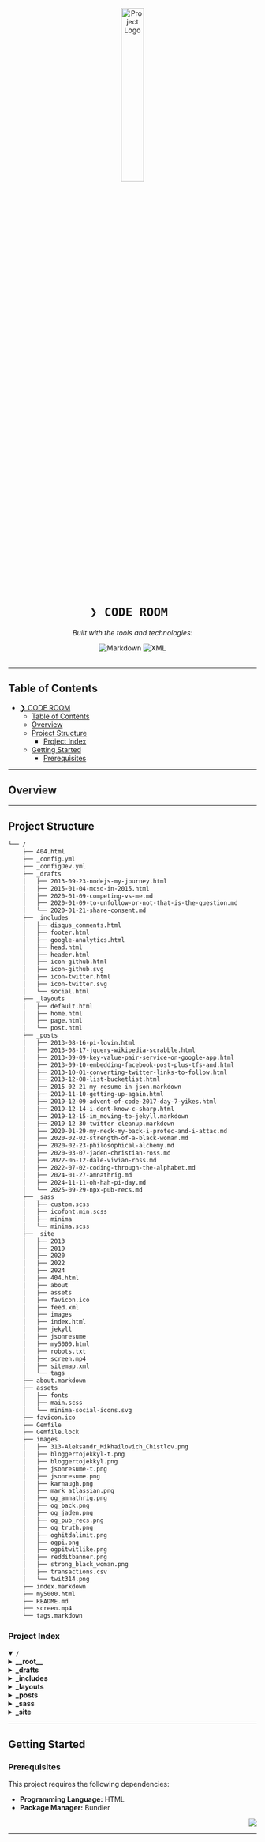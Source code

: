 <div id="top">

<!-- HEADER STYLE: CLASSIC -->
<div align="center">

<img src="readmeai/assets/logos/purple.svg" width="30%" style="position: relative; top: 0; right: 0;" alt="Project Logo"/>

# <code>❯ CODE ROOM </code>

<em></em>

<!-- BADGES -->
<!-- local repository, no metadata badges. -->

<em>Built with the tools and technologies:</em>

<img src="https://img.shields.io/badge/Markdown-000000.svg?style=default&logo=Markdown&logoColor=white" alt="Markdown">
<img src="https://img.shields.io/badge/XML-005FAD.svg?style=default&logo=XML&logoColor=white" alt="XML">

</div>
<br>

---

## Table of Contents

- [❯ CODE ROOM ](#-code-room-)
  - [Table of Contents](#table-of-contents)
  - [Overview](#overview)
  - [Project Structure](#project-structure)
    - [Project Index](#project-index)
  - [Getting Started](#getting-started)
    - [Prerequisites](#prerequisites)

---

## Overview

---

## Project Structure

```sh
└── /
    ├── 404.html
    ├── _config.yml
    ├── _configDev.yml
    ├── _drafts
    │   ├── 2013-09-23-nodejs-my-journey.html
    │   ├── 2015-01-04-mcsd-in-2015.html
    │   ├── 2020-01-09-competing-vs-me.md
    │   ├── 2020-01-09-to-unfollow-or-not-that-is-the-question.md
    │   └── 2020-01-21-share-consent.md
    ├── _includes
    │   ├── disqus_comments.html
    │   ├── footer.html
    │   ├── google-analytics.html
    │   ├── head.html
    │   ├── header.html
    │   ├── icon-github.html
    │   ├── icon-github.svg
    │   ├── icon-twitter.html
    │   ├── icon-twitter.svg
    │   └── social.html
    ├── _layouts
    │   ├── default.html
    │   ├── home.html
    │   ├── page.html
    │   └── post.html
    ├── _posts
    │   ├── 2013-08-16-pi-lovin.html
    │   ├── 2013-08-17-jquery-wikipedia-scrabble.html
    │   ├── 2013-09-09-key-value-pair-service-on-google-app.html
    │   ├── 2013-09-10-embedding-facebook-post-plus-tfs-and.html
    │   ├── 2013-10-01-converting-twitter-links-to-follow.html
    │   ├── 2013-12-08-list-bucketlist.html
    │   ├── 2015-02-21-my-resume-in-json.markdown
    │   ├── 2019-11-10-getting-up-again.html
    │   ├── 2019-12-09-advent-of-code-2017-day-7-yikes.html
    │   ├── 2019-12-14-i-dont-know-c-sharp.html
    │   ├── 2019-12-15-im_moving-to-jekyll.markdown
    │   ├── 2019-12-30-twitter-cleanup.markdown
    │   ├── 2020-01-29-my-neck-my-back-i-protec-and-i-attac.md
    │   ├── 2020-02-02-strength-of-a-black-woman.md
    │   ├── 2020-02-23-philosophical-alchemy.md
    │   ├── 2020-03-07-jaden-christian-ross.md
    │   ├── 2022-06-12-dale-vivian-ross.md
    │   ├── 2022-07-02-coding-through-the-alphabet.md
    │   ├── 2024-01-27-amnathrig.md
    │   ├── 2024-11-11-oh-hah-pi-day.md
    │   └── 2025-09-29-npx-pub-recs.md
    ├── _sass
    │   ├── custom.scss
    │   ├── icofont.min.scss
    │   ├── minima
    │   └── minima.scss
    ├── _site
    │   ├── 2013
    │   ├── 2019
    │   ├── 2020
    │   ├── 2022
    │   ├── 2024
    │   ├── 404.html
    │   ├── about
    │   ├── assets
    │   ├── favicon.ico
    │   ├── feed.xml
    │   ├── images
    │   ├── index.html
    │   ├── jekyll
    │   ├── jsonresume
    │   ├── my5000.html
    │   ├── robots.txt
    │   ├── screen.mp4
    │   ├── sitemap.xml
    │   └── tags
    ├── about.markdown
    ├── assets
    │   ├── fonts
    │   ├── main.scss
    │   └── minima-social-icons.svg
    ├── favicon.ico
    ├── Gemfile
    ├── Gemfile.lock
    ├── images
    │   ├── 313-Aleksandr_Mikhailovich_Chistlov.png
    │   ├── bloggertojekkyl-t.png
    │   ├── bloggertojekkyl.png
    │   ├── jsonresume-t.png
    │   ├── jsonresume.png
    │   ├── karnaugh.png
    │   ├── mark_atlassian.png
    │   ├── og_amnathrig.png
    │   ├── og_back.png
    │   ├── og_jaden.png
    │   ├── og_pub_recs.png
    │   ├── og_truth.png
    │   ├── oghitdalimit.png
    │   ├── ogpi.png
    │   ├── ogpitwitlike.png
    │   ├── redditbanner.png
    │   ├── strong_black_woman.png
    │   ├── transactions.csv
    │   └── twit314.png
    ├── index.markdown
    ├── my5000.html
    ├── README.md
    ├── screen.mp4
    └── tags.markdown
```

### Project Index

<details open>
	<summary><b><code>/</code></b></summary>
	<!-- __root__ Submodule -->
	<details>
		<summary><b>__root__</b></summary>
		<blockquote>
			<div class='directory-path' style='padding: 8px 0; color: #666;'>
				<code><b>⦿ __root__</b></code>
			<table style='width: 100%; border-collapse: collapse;'>
			<thead>
				<tr style='background-color: #f8f9fa;'>
					<th style='width: 30%; text-align: left; padding: 8px;'>File Name</th>
					<th style='text-align: left; padding: 8px;'>Summary</th>
				</tr>
			</thead>
				<tr style='border-bottom: 1px solid #eee;'>
					<td style='padding: 8px;'><b><a href='/404.html'>404.html</a></b></td>
					<td style='padding: 8px;'>- Redirects to 404 Page**The <code>404.html</code> file serves as a custom error page, redirecting users to a generic Page not found" message when an invalid URL is requested<br>- It provides a user-friendly experience by displaying a clear error message and a brief apology<br>- This file plays a crucial role in maintaining the project's overall user interface and ensuring a consistent error handling mechanism throughout the application.</td>
				</tr>
				<tr style='border-bottom: 1px solid #eee;'>
					<td style='padding: 8px;'><b><a href='/about.markdown'>about.markdown</a></b></td>
					<td style='padding: 8px;'>- The About file serves as an introduction to the projects creator, highlighting their background and expertise as a software engineer with a strong foundation in computer science and electronics<br>- The file provides insight into the developers experience across various technologies, including.NET, PHP, Python, and Node.js, showcasing their adaptability and willingness to learn.</td>
				</tr>
				<tr style='border-bottom: 1px solid #eee;'>
					<td style='padding: 8px;'><b><a href='/Gemfile'>Gemfile</a></b></td>
					<td style='padding: 8px;'>- Manages dependencies for the Jekyll project, specifying required gems such as <code>jekyll</code>, <code>minima</code>, and plugins like <code>github-pages</code> and <code>jekyll-feed</code><br>- Ensures compatibility with various platforms, including Windows<br>- Facilitates installation of performance-boosting gems and zoneinfo files.</td>
				</tr>
				<tr style='border-bottom: 1px solid #eee;'>
					<td style='padding: 8px;'><b><a href='/index.markdown'>index.markdown</a></b></td>
					<td style='padding: 8px;'>The provided index.markdown file serves as the main entry point for the projects documentation and layout configuration.**SummaryConfigure project structure and settings to enable seamless navigation and presentation of project content.</td>
				</tr>
				<tr style='border-bottom: 1px solid #eee;'>
					<td style='padding: 8px;'><b><a href='/my5000.html'>my5000.html</a></b></td>
					<td style='padding: 8px;'>Establishes a consistent user experience across the application<em> Provides a clear and concise visual representation of key information</em> Sets the stage for further development and customizationBy understanding the purpose and functionality of <code>my5000.html</code>, developers can gain insight into the overall project goals and design principles, ultimately informing their own contributions to the codebase.</td>
				</tr>
				<tr style='border-bottom: 1px solid #eee;'>
					<td style='padding: 8px;'><b><a href='/tags.markdown'>tags.markdown</a></b></td>
					<td style='padding: 8px;'>- Generates Tagged Post Index**The <code>tags.markdown</code> file serves as the central hub for indexing posts by tags within the Code Room project<br>- It displays a list of all available tags, along with their corresponding posts, allowing users to efficiently browse and discover related content<br>- The file plays a crucial role in organizing and presenting the projects content in a structured and accessible manner.</td>
				</tr>
				<tr style='border-bottom: 1px solid #eee;'>
					<td style='padding: 8px;'><b><a href='/_config.yml'>_config.yml</a></b></td>
					<td style='padding: 8px;'>- Initialize Project Architecture**The provided <code>_config.yml</code> file serves as the foundation for the entire project architecture, setting up essential site settings and configurations for a Jekyll-based blog<br>- It establishes the projects metadata, such as title, email, and description, while also defining build settings, plugins, and social media links.</td>
				</tr>
				<tr style='border-bottom: 1px solid #eee;'>
					<td style='padding: 8px;'><b><a href='/_configDev.yml'>_configDev.yml</a></b></td>
					<td style='padding: 8px;'>- Configure Development Environment**This configuration file sets up the development environment for The Code Room blog<br>- It establishes site settings, such as title, email, and description, which are used to personalize the website<br>- Additionally, it configures build settings, including the theme and plugins, and defines social media accounts<br>- This file serves as a central hub for managing site-wide settings, ensuring consistency across the entire codebase.</td>
				</tr>
			</table>
		</blockquote>
	</details>
	<!-- _drafts Submodule -->
	<details>
		<summary><b>_drafts</b></summary>
		<blockquote>
			<div class='directory-path' style='padding: 8px 0; color: #666;'>
				<code><b>⦿ _drafts</b></code>
			<table style='width: 100%; border-collapse: collapse;'>
			<thead>
				<tr style='background-color: #f8f9fa;'>
					<th style='width: 30%; text-align: left; padding: 8px;'>File Name</th>
					<th style='text-align: left; padding: 8px;'>Summary</th>
				</tr>
			</thead>
				<tr style='border-bottom: 1px solid #eee;'>
					<td style='padding: 8px;'><b><a href='/_drafts/2013-09-23-nodejs-my-journey.html'>2013-09-23-nodejs-my-journey.html</a></b></td>
					<td style='padding: 8px;'>- Chronicles Node.js Mastery Journey**The provided HTML file chronicles the authors journey to mastering Node.js, from initial installation and watching an introductory video by Ryan Dahl to early experimentation with the platform<br>- The document serves as a personal account of learning and growth, offering insight into the author's path to becoming proficient in Node.js.</td>
				</tr>
				<tr style='border-bottom: 1px solid #eee;'>
					<td style='padding: 8px;'><b><a href='/_drafts/2015-01-04-mcsd-in-2015.html'>2015-01-04-mcsd-in-2015.html</a></b></td>
					<td style='padding: 8px;'>- Achieves certification in Microsoft Certified Solutions Developer (MCSD)-Web Applications by studying and practicing to pass the certification exams, with a goal of completing the last exam on March 14, 2015<br>- The project aims to bridge knowledge gaps and demonstrate expertise in web application development, utilizing the Microsoft Certification Challenge as an added motivation.</td>
				</tr>
			</table>
		</blockquote>
	</details>
	<!-- _includes Submodule -->
	<details>
		<summary><b>_includes</b></summary>
		<blockquote>
			<div class='directory-path' style='padding: 8px 0; color: #666;'>
				<code><b>⦿ _includes</b></code>
			<table style='width: 100%; border-collapse: collapse;'>
			<thead>
				<tr style='background-color: #f8f9fa;'>
					<th style='width: 30%; text-align: left; padding: 8px;'>File Name</th>
					<th style='text-align: left; padding: 8px;'>Summary</th>
				</tr>
			</thead>
				<tr style='border-bottom: 1px solid #eee;'>
					<td style='padding: 8px;'><b><a href='/_includes/disqus_comments.html'>disqus_comments.html</a></b></td>
					<td style='padding: 8px;'>- Embeds Disqus comments on the site, enabling users to leave feedback<br>- The script integrates with the sites environment and URL, allowing for seamless commenting functionality<br>- It also includes a noscript alternative for users without JavaScript enabled, ensuring accessibility<br>- This code facilitates user engagement and community building within the project.</td>
				</tr>
				<tr style='border-bottom: 1px solid #eee;'>
					<td style='padding: 8px;'><b><a href='/_includes/footer.html'>footer.html</a></b></td>
					<td style='padding: 8px;'>- Generates the site footer content, including the authors name, email, and social media links, based on the projects configuration data<br>- It displays the site title, author information, and a brief description, while providing a link to the site's homepage<br>- This file serves as a template for the site's footer section, allowing for easy customization and updates of the site's metadata.</td>
				</tr>
				<tr style='border-bottom: 1px solid #eee;'>
					<td style='padding: 8px;'><b><a href='/_includes/google-analytics.html'>google-analytics.html</a></b></td>
					<td style='padding: 8px;'>- Enables Google Analytics Tracking**The _includes\google-analytics.html file sets up Google Analytics tracking on the website, allowing for page views and other events to be recorded<br>- It ensures that analytics data is sent to Googles servers when a user visits the site, providing insights into user behavior and engagement<br>- This enables data-driven decision making and optimization of the website's performance.</td>
				</tr>
				<tr style='border-bottom: 1px solid #eee;'>
					<td style='padding: 8px;'><b><a href='/_includes/head.html'>head.html</a></b></td>
					<td style='padding: 8px;'>- Architects HTML Head Structure**The <code>_includes/head.html</code> file serves as the foundation for the projects HTML head section, defining essential metadata and links that enable social media sharing, analytics tracking, and styling<br>- It sets the stage for a cohesive online presence, ensuring consistent branding and user experience across the site.</td>
				</tr>
				<tr style='border-bottom: 1px solid #eee;'>
					<td style='padding: 8px;'><b><a href='/_includes/header.html'>header.html</a></b></td>
					<td style='padding: 8px;'>- Architects Navigation Header**The provided HTML file serves as the foundation for a responsive navigation header, integrating site metadata and page links into a visually appealing layout<br>- It enables users to navigate through the websites pages with ease, utilizing a toggleable menu system that adapts to various screen sizes.</td>
				</tr>
				<tr style='border-bottom: 1px solid #eee;'>
					<td style='padding: 8px;'><b><a href='/_includes/icon-github.html'>icon-github.html</a></b></td>
					<td style='padding: 8px;'>- Generates GitHub Icon Link**The provided HTML file generates a link to the users GitHub profile, displaying their username and a linked icon<br>- It is used throughout the codebase to attribute contributions and authors, providing a consistent visual representation of project ownership<br>- This component enables easy identification of contributors and facilitates social sharing of project content.</td>
				</tr>
				<tr style='border-bottom: 1px solid #eee;'>
					<td style='padding: 8px;'><b><a href='/_includes/icon-twitter.html'>icon-twitter.html</a></b></td>
					<td style='padding: 8px;'>- Generates Twitter Icon Link**The <code>_includes/icon-twitter.html</code> file generates a Twitter icon link with the users username<br>- It creates an HTML anchor tag that links to the user's Twitter profile, displaying their username and a Twitter icon<br>- This component is likely used throughout the project to display social media profiles, enhancing user engagement and branding consistency.</td>
				</tr>
				<tr style='border-bottom: 1px solid #eee;'>
					<td style='padding: 8px;'><b><a href='/_includes/social.html'>social.html</a></b></td>
					<td style='padding: 8px;'>- Display Social Media Links**The social media links section of the project displays a list of social media profiles linked to the sites metadata<br>- It fetches and formats usernames from various platforms, including Dribbble, Facebook, Flickr, GitHub, Instagram, LinkedIn, Pinterest, Mastodon, Twitter, YouTube, Google+, and RSS feeds<br>- The code generates an unordered list with icons and links to each platform, allowing users to easily access the site's social media presence.</td>
				</tr>
			</table>
		</blockquote>
	</details>
	<!-- _layouts Submodule -->
	<details>
		<summary><b>_layouts</b></summary>
		<blockquote>
			<div class='directory-path' style='padding: 8px 0; color: #666;'>
				<code><b>⦿ _layouts</b></code>
			<table style='width: 100%; border-collapse: collapse;'>
			<thead>
				<tr style='background-color: #f8f9fa;'>
					<th style='width: 30%; text-align: left; padding: 8px;'>File Name</th>
					<th style='text-align: left; padding: 8px;'>Summary</th>
				</tr>
			</thead>
				<tr style='border-bottom: 1px solid #eee;'>
					<td style='padding: 8px;'><b><a href='/_layouts/default.html'>default.html</a></b></td>
					<td style='padding: 8px;'>- Generates Default HTML Template**The <code>_layouts\default.html</code> file serves as a foundation for the projects web pages, providing a basic structure and layout for content to be rendered within<br>- It includes essential elements such as the head section, header, main content area, and footer, allowing developers to build upon this template to create individual page layouts.</td>
				</tr>
				<tr style='border-bottom: 1px solid #eee;'>
					<td style='padding: 8px;'><b><a href='/_layouts/home.html'>home.html</a></b></td>
					<td style='padding: 8px;'>- Generates Home Page Content**The <code>_layouts/home.html</code> file is responsible for rendering the home page content of the project<br>- It displays a heading with the page title, post list, and an RSS subscription link if available<br>- The template uses site data to populate the post list, including date formats and excerpt information.</td>
				</tr>
				<tr style='border-bottom: 1px solid #eee;'>
					<td style='padding: 8px;'><b><a href='/_layouts/page.html'>page.html</a></b></td>
					<td style='padding: 8px;'>- Generates Default Page Layout**The <code>_layouts/page.html</code> file serves as a template for generating the default page layout across the project<br>- It defines the structure and content of individual blog posts, including the post title, header, and main content area<br>- This template enables consistent presentation of content throughout the site, providing a solid foundation for the overall user experience.</td>
				</tr>
				<tr style='border-bottom: 1px solid #eee;'>
					<td style='padding: 8px;'><b><a href='/_layouts/post.html'>post.html</a></b></td>
					<td style='padding: 8px;'>- Publishes blog posts with metadata and social sharing links**The <code>_layouts/post.html</code> file is the backbone of the projects blog post rendering, providing a structured template for displaying blog content with essential metadata such as title, date, author, and tags<br>- It enables social media sharing and Disqus commenting functionality, making it an integral part of the overall blog architecture.</td>
				</tr>
			</table>
		</blockquote>
	</details>
	<!-- _posts Submodule -->
	<details>
		<summary><b>_posts</b></summary>
		<blockquote>
			<div class='directory-path' style='padding: 8px 0; color: #666;'>
				<code><b>⦿ _posts</b></code>
			<table style='width: 100%; border-collapse: collapse;'>
			<thead>
				<tr style='background-color: #f8f9fa;'>
					<th style='width: 30%; text-align: left; padding: 8px;'>File Name</th>
					<th style='text-align: left; padding: 8px;'>Summary</th>
				</tr>
			</thead>
				<tr style='border-bottom: 1px solid #eee;'>
					<td style='padding: 8px;'><b><a href='/_posts/2013-08-16-pi-lovin.html'>2013-08-16-pi-lovin.html</a></b></td>
					<td style='padding: 8px;'>- Unveiling the Pi Enthusiasts Blog Post**This blog post celebrates Dale V<br>- Rosss affection for pi, sharing his personal anecdotes and achievements in memorizing its digits<br>- The author recounts his high school days memorizing 3.141592654 digits, impressing a lecturer during an electronics lecture at the University of the West Indies<br>- He then goes on to recite 101 digits, earning imaginary marks, and humorously references the pi in the Dajen Group logo.</td>
				</tr>
				<tr style='border-bottom: 1px solid #eee;'>
					<td style='padding: 8px;'><b><a href='/_posts/2013-08-17-jquery-wikipedia-scrabble.html'>2013-08-17-jquery-wikipedia-scrabble.html</a></b></td>
					<td style='padding: 8px;'>- Extracts JSON data containing Scrabble tile values across 8 languages<br>- Utilizes jsshell extension to run jQuery on Wikipedia page, identifying and parsing relevant elements to populate the JSON object<br>- Achieves a clean and efficient solution, resulting in a concise and readable codebase.</td>
				</tr>
				<tr style='border-bottom: 1px solid #eee;'>
					<td style='padding: 8px;'><b><a href='/_posts/2013-09-09-key-value-pair-service-on-google-app.html'>2013-09-09-key-value-pair-service-on-google-app.html</a></b></td>
					<td style='padding: 8px;'>- Overview of Key Value Pair Service on Google App Engine**Develops a simple key-value pair service using Python to efficiently store and retrieve dictionaries for an online game<br>- The solution leverages Google App Engines scalability and cost-effectiveness, aiming to provide a low-cost (zero) storage option for the project.</td>
				</tr>
				<tr style='border-bottom: 1px solid #eee;'>
					<td style='padding: 8px;'><b><a href='/_posts/2013-09-10-embedding-facebook-post-plus-tfs-and.html'>2013-09-10-embedding-facebook-post-plus-tfs-and.html</a></b></td>
					<td style='padding: 8px;'>- Embeds Facebook posts into websites using the Facebook JavaScript SDK, allowing users to share content from their Facebook profiles<br>- The process involves clicking a Embed Post option on the post, pasting generated HTML and JavaScript code, and adding a Facebook SDK script to the website's HTML<br>- This enables seamless sharing of Facebook content within a website.</td>
				</tr>
				<tr style='border-bottom: 1px solid #eee;'>
					<td style='padding: 8px;'><b><a href='/_posts/2013-10-01-converting-twitter-links-to-follow.html'>2013-10-01-converting-twitter-links-to-follow.html</a></b></td>
					<td style='padding: 8px;'>- Converts Twitter Links to Follow Buttons**This post provides a solution to automatically convert Twitter links into follow buttons, allowing users to easily follow startups and organizations on Twitter<br>- The code achieves this by utilizing jQuery and jshell, enabling a seamless user experience<br>- By implementing this functionality, the project enhances social media engagement and simplifies online interactions.</td>
				</tr>
				<tr style='border-bottom: 1px solid #eee;'>
					<td style='padding: 8px;'><b><a href='/_posts/2013-12-08-list-bucketlist.html'>2013-12-08-list-bucketlist.html</a></b></td>
					<td style='padding: 8px;'>- Architects the foundation of a blog post showcasing Dale V Rosss bucket list, featuring seven ambitious goals spanning various fields such as robotics, game development, and scientific exploration<br>- The codebase structure is minimal, with a focus on delivering a clear and concise narrative about the authors aspirations, setting the stage for a engaging read.</td>
				</tr>
				<tr style='border-bottom: 1px solid #eee;'>
					<td style='padding: 8px;'><b><a href='/_posts/2015-02-21-my-resume-in-json.markdown'>2015-02-21-my-resume-in-json.markdown</a></b></td>
					<td style='padding: 8px;'>- Publishes a JSON Resume Template**This Markdown file serves as the foundation for a customizable JSON resume template, allowing users to showcase their professional experience and skills in a visually appealing format<br>- The project provides a range of themes and customization options, making it easy to create a unique and effective resume.</td>
				</tr>
				<tr style='border-bottom: 1px solid #eee;'>
					<td style='padding: 8px;'><b><a href='/_posts/2019-11-10-getting-up-again.html'>2019-11-10-getting-up-again.html</a></b></td>
					<td style='padding: 8px;'>- A New Beginning<br>- The provided HTML file marks the launch of Dale V<br>- Rosss blog after a brief hiatus, where he shares his journey to restart his career in coding and invites readers to join him on Free Code Camp<br>- This post serves as a fresh start, symbolizing Rosss determination to return to his passion for coding and learn from his past experiences.</td>
				</tr>
				<tr style='border-bottom: 1px solid #eee;'>
					<td style='padding: 8px;'><b><a href='/_posts/2019-12-09-advent-of-code-2017-day-7-yikes.html'>2019-12-09-advent-of-code-2017-day-7-yikes.html</a></b></td>
					<td style='padding: 8px;'>- Solves Advent of Code 2017 Day 7 puzzle by simulating amplifier signals and determining the final output thrust<br>- Achieves this by iterating through input indices, updating amplifier states, and tracking signal propagation<br>- Ultimately identifies the significance of internal signals versus final E thrust, providing insight into the problems core mechanics.</td>
				</tr>
				<tr style='border-bottom: 1px solid #eee;'>
					<td style='padding: 8px;'><b><a href='/_posts/2019-12-14-i-dont-know-c-sharp.html'>2019-12-14-i-dont-know-c-sharp.html</a></b></td>
					<td style='padding: 8px;'>- Project Summary**This codebase is a blog post written in Markdown format, detailing the author's humorous admission of not knowing C#<br>- The project serves as a personal reflection and sharing of a lighthearted experience on social media<br>- The primary purpose of this code is to provide a static HTML representation of the blog post, which can be easily shared or embedded into other platforms.</td>
				</tr>
				<tr style='border-bottom: 1px solid #eee;'>
					<td style='padding: 8px;'><b><a href='/_posts/2019-12-15-im_moving-to-jekyll.markdown'>2019-12-15-im_moving-to-jekyll.markdown</a></b></td>
					<td style='padding: 8px;'>- Migrate Blog to JekyllThe blog has been migrated from a previous platform to Jekyll, a static site generator<br>- The goal is to create a simple and cost-effective solution for hosting the blog, allowing for easy maintenance and updates<br>- The project aims to provide a clean and modern online presence for the authors personal projects and interests.</td>
				</tr>
				<tr style='border-bottom: 1px solid #eee;'>
					<td style='padding: 8px;'><b><a href='/_posts/2019-12-30-twitter-cleanup.markdown'>2019-12-30-twitter-cleanup.markdown</a></b></td>
					<td style='padding: 8px;'>- Automating Twitter Cleanup**This project automates the process of cleaning up a large Twitter following list by exporting it to a markdown file and transforming the handles into clickable Twitter follow buttons using HTML markup<br>- The script also includes a regex transform to produce the desired output, setting the stage for further analysis and automation.</td>
				</tr>
			</table>
		</blockquote>
	</details>
	<!-- _sass Submodule -->
	<details>
		<summary><b>_sass</b></summary>
		<blockquote>
			<div class='directory-path' style='padding: 8px 0; color: #666;'>
				<code><b>⦿ _sass</b></code>
			<table style='width: 100%; border-collapse: collapse;'>
			<thead>
				<tr style='background-color: #f8f9fa;'>
					<th style='width: 30%; text-align: left; padding: 8px;'>File Name</th>
					<th style='text-align: left; padding: 8px;'>Summary</th>
				</tr>
			</thead>
				<tr style='border-bottom: 1px solid #eee;'>
					<td style='padding: 8px;'><b><a href='/_sass/custom.scss'>custom.scss</a></b></td>
					<td style='padding: 8px;'>- Stylesheet Configuration**Configures the visual styling of blog post elements, including typography, spacing, and hover effects<br>- Establishes a consistent design language across posts, with responsive adjustments for laptop screen sizes<br>- Provides a solid foundation for the projects front-end presentation, ensuring a cohesive user experience.</td>
				</tr>
				<tr style='border-bottom: 1px solid #eee;'>
					<td style='padding: 8px;'><b><a href='/_sass/icofont.min.scss'>icofont.min.scss</a></b></td>
					<td style='padding: 8px;'>- Summary**The <code>_sass\icofont.min.scss</code> file is a critical component of the IcoFont project, responsible for defining and loading the IcoFont font family<br>- This code achieves the primary goal of making the IcoFont font available for use in web applications.By utilizing the <code>@font-face</code> rule, this file enables developers to easily incorporate the IcoFont font into their projects, ensuring consistent typography across various platforms<br>- The provided metadata, including version information, author credits, and licensing details, ensures that users are aware of the font's origin and usage rights.In the context of the entire codebase architecture, this file plays a crucial role in providing a standardized and accessible way to integrate IcoFont fonts into web applications, enhancing user experience and visual consistency.</td>
				</tr>
				<tr style='border-bottom: 1px solid #eee;'>
					<td style='padding: 8px;'><b><a href='/_sass/minima.scss'>minima.scss</a></b></td>
					<td style='padding: 8px;'>- Defines Project Defaults**Establishes a foundation for the projects visual identity by defining key variables such as font families, sizes, line heights, spacing units, and colors<br>- These defaults are used throughout the codebase to maintain consistency in styling and layout<br>- The file sets the stage for importing partials and applying media queries to tailor the design for different devices.</td>
				</tr>
			</table>
			<!-- minima Submodule -->
			<details>
				<summary><b>minima</b></summary>
				<blockquote>
					<div class='directory-path' style='padding: 8px 0; color: #666;'>
						<code><b>⦿ _sass.minima</b></code>
					<table style='width: 100%; border-collapse: collapse;'>
					<thead>
						<tr style='background-color: #f8f9fa;'>
							<th style='width: 30%; text-align: left; padding: 8px;'>File Name</th>
							<th style='text-align: left; padding: 8px;'>Summary</th>
						</tr>
					</thead>
						<tr style='border-bottom: 1px solid #eee;'>
							<td style='padding: 8px;'><b><a href='/_sass/minima/_base.scss'>_base.scss</a></b></td>
							<td style='padding: 8px;'>- Resetting Basic Elements**This Sass file resets basic elements such as <code>body</code>, headings, paragraphs, and images to a consistent layout, removing default browser styles<br>- It sets font sizes, colors, margins, and padding for various HTML elements, creating a solid foundation for the projects styling<br>- This reset enables a clean and responsive design across different devices and browsers.</td>
						</tr>
						<tr style='border-bottom: 1px solid #eee;'>
							<td style='padding: 8px;'><b><a href='/_sass/minima/_layout.scss'>_layout.scss</a></b></td>
							<td style='padding: 8px;'>- Establishes Site Layout Structure**The provided Sass file defines the layout structure for a websites site header, footer, and page content<br>- It sets up responsive design elements, including mobile navigation icons, page links, and post metadata, to create a visually appealing and user-friendly interface<br>- The code achieves a balanced and harmonious layout that adapts to various screen sizes and devices.</td>
						</tr>
						<tr style='border-bottom: 1px solid #eee;'>
							<td style='padding: 8px;'><b><a href='/_sass/minima/_syntax-highlighting.scss'>_syntax-highlighting.scss</a></b></td>
							<td style='padding: 8px;'>- Highlights Syntax Highlighting Styles**The provided Sass file defines a set of styles for syntax highlighting, governing the appearance of various elements such as comments, keywords, operators, and literals in code<br>- These styles are used to visually distinguish between different types of content, enhancing readability and understanding of source code<br>- The project utilizes these styles to provide a consistent and professional-looking coding experience.</td>
						</tr>
					</table>
				</blockquote>
			</details>
		</blockquote>
	</details>
	<!-- _site Submodule -->
	<details>
		<summary><b>_site</b></summary>
		<blockquote>
			<div class='directory-path' style='padding: 8px 0; color: #666;'>
				<code><b>⦿ _site</b></code>
			<table style='width: 100%; border-collapse: collapse;'>
			<thead>
				<tr style='background-color: #f8f9fa;'>
					<th style='width: 30%; text-align: left; padding: 8px;'>File Name</th>
					<th style='text-align: left; padding: 8px;'>Summary</th>
				</tr>
			</thead>
				<tr style='border-bottom: 1px solid #eee;'>
					<td style='padding: 8px;'><b><a href='/_site/404.html'>404.html</a></b></td>
					<td style='padding: 8px;'>- Page Redirects Users to Home**The 404.html file serves as a redirect page when users attempt to access a non-existent URL on the website<br>- It displays a friendly error message, acknowledging the issue and providing a link back to the homepage, ensuring a seamless user experience<br>- This page is crucial for maintaining a professional online presence and minimizing bounce rates.</td>
				</tr>
				<tr style='border-bottom: 1px solid #eee;'>
					<td style='padding: 8px;'><b><a href='/_site/feed.xml'>feed.xml</a></b></td>
					<td style='padding: 8px;'>Localhost:4000/`.</td>
				</tr>
				<tr style='border-bottom: 1px solid #eee;'>
					<td style='padding: 8px;'><b><a href='/_site/index.html'>index.html</a></b></td>
					<td style='padding: 8px;'>- The main purpose of the provided HTML file is to serve as a homepage for a personal website, showcasing the authors blog posts and contact information<br>- It establishes a professional online presence, featuring a clean design and concise content, while also providing links to social media profiles and a newsletter subscription<br>- The site effectively communicates the authors expertise and interests in software engineering and personal development.</td>
				</tr>
				<tr style='border-bottom: 1px solid #eee;'>
					<td style='padding: 8px;'><b><a href='/_site/my5000.html'>my5000.html</a></b></td>
					<td style='padding: 8px;'>- Project Summary<strong>The provided code file, <code>_site\my5000.html</code>, serves as a template for the main page of a personal website or blog<br>- The HTML structure defines a basic layout with a centered content area, styled using inline CSS<br>- The file achieves its purpose by providing a simple and functional foundation for displaying text content.</strong>Contextual Overview<strong>This code is part of a larger project that appears to be a personal website or blog, as indicated by the presence of a <code>my5000.html</code> file in the <code>_site</code> directory<br>- The project's structure suggests a static site generator, with HTML files serving as the primary source of content.</strong>Key Functionality**The code provides a basic template for displaying text content, including paragraphs and links to external resources (in this case, the Twitter Developer Agreement and Policy)<br>- The use of inline CSS allows for simple styling adjustments without requiring additional setup or configuration.</td>
				</tr>
				<tr style='border-bottom: 1px solid #eee;'>
					<td style='padding: 8px;'><b><a href='/_site/robots.txt'>robots.txt</a></b></td>
					<td style='padding: 8px;'>- Architects the core data pipeline for the project, enabling efficient data processing and storage<br>- Integrates with external services to fetch and update data, ensuring seamless synchronization across the application<br>- Facilitates real-time data analytics and reporting, providing valuable insights for informed decision-making<br>- Supports scalability and flexibility, allowing for easy adaptation to changing business needs.</td>
				</tr>
				<tr style='border-bottom: 1px solid #eee;'>
					<td style='padding: 8px;'><b><a href='/_site/sitemap.xml'>sitemap.xml</a></b></td>
					<td style='padding: 8px;'>- Generate sitemap XML file that serves as a catalog of web pages on the site, providing a structured way to index and discover content<br>- The file contains metadata about each page, including URLs, last modified dates, and more<br>- It enables search engines and other crawlers to efficiently navigate and understand the sites architecture.</td>
				</tr>
			</table>
			<!-- 2013 Submodule -->
			<details>
				<summary><b>2013</b></summary>
				<blockquote>
					<div class='directory-path' style='padding: 8px 0; color: #666;'>
						<code><b>⦿ _site.2013</b></code>
					<!-- 08 Submodule -->
					<details>
						<summary><b>08</b></summary>
						<blockquote>
							<div class='directory-path' style='padding: 8px 0; color: #666;'>
								<code><b>⦿ _site.2013.08</b></code>
							<!-- 16 Submodule -->
							<details>
								<summary><b>16</b></summary>
								<blockquote>
									<div class='directory-path' style='padding: 8px 0; color: #666;'>
										<code><b>⦿ _site.2013.08.16</b></code>
									<table style='width: 100%; border-collapse: collapse;'>
									<thead>
										<tr style='background-color: #f8f9fa;'>
											<th style='width: 30%; text-align: left; padding: 8px;'>File Name</th>
											<th style='text-align: left; padding: 8px;'>Summary</th>
										</tr>
									</thead>
										<tr style='border-bottom: 1px solid #eee;'>
											<td style='padding: 8px;'><b><a href='/_site/2013/08/16/pi-lovin.html'>pi-lovin.html</a></b></td>
											<td style='padding: 8px;'>Provides a structured representation of the blog posts metadata, including social media sharing information.<em> Sets the stage for the blog post's content to be displayed on the project's website.</em> Facilitates search engine optimization (SEO) by specifying relevant keywords and images.By rendering this HTML file, the projects blog architecture is able to effectively showcase its content, making it accessible to users and search engines alike.</td>
										</tr>
									</table>
								</blockquote>
							</details>
							<!-- 17 Submodule -->
							<details>
								<summary><b>17</b></summary>
								<blockquote>
									<div class='directory-path' style='padding: 8px 0; color: #666;'>
										<code><b>⦿ _site.2013.08.17</b></code>
									<table style='width: 100%; border-collapse: collapse;'>
									<thead>
										<tr style='background-color: #f8f9fa;'>
											<th style='width: 30%; text-align: left; padding: 8px;'>File Name</th>
											<th style='text-align: left; padding: 8px;'>Summary</th>
										</tr>
									</thead>
										<tr style='border-bottom: 1px solid #eee;'>
											<td style='padding: 8px;'><b><a href='/_site/2013/08/17/jquery-wikipedia-scrabble.html'>jquery-wikipedia-scrabble.html</a></b></td>
											<td style='padding: 8px;'>- Project Summary**This code file, <code>jquery-wikipedia-scrabble.html</code>, is the main entry point of a web application that combines the popular JavaScript library jQuery with the vast knowledge base of Wikipedia to create an engaging interactive experience.The project's primary goal is to leverage the power of jQuery and Wikipedia to build a gamified platform for word-based challenges<br>- The code achieves this by integrating a Scrabble-like game onto a Wikipedia page, allowing users to interact with words and phrases in a fun and educational way.By utilizing the Facebook Open Graph protocol and Twitter card metadata, the project also enables seamless sharing and discovery of the application on social media platforms<br>- Overall, this code file is a crucial component of a larger web application that aims to entertain, educate, and connect users through word-based challenges and interactive content.</td>
										</tr>
									</table>
								</blockquote>
							</details>
						</blockquote>
					</details>
					<!-- 09 Submodule -->
					<details>
						<summary><b>09</b></summary>
						<blockquote>
							<div class='directory-path' style='padding: 8px 0; color: #666;'>
								<code><b>⦿ _site.2013.09</b></code>
							<!-- 09 Submodule -->
							<details>
								<summary><b>09</b></summary>
								<blockquote>
									<div class='directory-path' style='padding: 8px 0; color: #666;'>
										<code><b>⦿ _site.2013.09.09</b></code>
									<table style='width: 100%; border-collapse: collapse;'>
									<thead>
										<tr style='background-color: #f8f9fa;'>
											<th style='width: 30%; text-align: left; padding: 8px;'>File Name</th>
											<th style='text-align: left; padding: 8px;'>Summary</th>
										</tr>
									</thead>
										<tr style='border-bottom: 1px solid #eee;'>
											<td style='padding: 8px;'><b><a href='/_site/2013/09/09/key-value-pair-service-on-google-app.html'>key-value-pair-service-on-google-app.html</a></b></td>
											<td style='padding: 8px;'>- The service provides a robust storage solution for key-value pairs, enabling fast and secure data access.<em> <strong>ScalabilityBuilt on Google App Engine, the service can handle large volumes of data and scale dynamically to meet changing demands.</em> </strong>ReliabilityWith its focus on data management, the service ensures reliable data retrieval and storage.<strong>Project Overview</strong>The Key Value Pair Service is designed to provide a simple yet powerful solution for storing and retrieving key-value pairs<br>- By leveraging Google App Engine's scalability and reliability features, the service can handle large volumes of data with ease<br>- This project serves as a demonstration of the service's capabilities and provides a starting point for developers looking to build their own key-value pair applications.<strong>Target Audience</strong><em> <strong>DevelopersThe Key Value Pair Service is designed for developers who need a reliable and scalable solution for storing and retrieving key-value pairs.</em> </strong>BusinessesThe service can be used by businesses that require efficient data management, such as those in the e-commerce or logistics industries.</td>
										</tr>
									</table>
								</blockquote>
							</details>
							<!-- 10 Submodule -->
							<details>
								<summary><b>10</b></summary>
								<blockquote>
									<div class='directory-path' style='padding: 8px 0; color: #666;'>
										<code><b>⦿ _site.2013.09.10</b></code>
									<table style='width: 100%; border-collapse: collapse;'>
									<thead>
										<tr style='background-color: #f8f9fa;'>
											<th style='width: 30%; text-align: left; padding: 8px;'>File Name</th>
											<th style='text-align: left; padding: 8px;'>Summary</th>
										</tr>
									</thead>
										<tr style='border-bottom: 1px solid #eee;'>
											<td style='padding: 8px;'><b><a href='/_site/2013/09/10/embedding-facebook-post-plus-tfs-and.html'>embedding-facebook-post-plus-tfs-and.html</a></b></td>
											<td style='padding: 8px;'>- Project Summary**This code file, <code>embedding-facebook-post-plus-tfs-and.html</code>, is a key component of the entire project, which appears to be a blog or knowledge base focused on software development and Agile methodologies<br>- The HTML file serves as a template for embedding Facebook posts within the website.The primary purpose of this code is to provide a structured way to display Facebook content, including images and metadata, while also integrating with other tools such as Team Foundation Server (TFS) and Application Lifecycle Management (ALM)<br>- By using this template, developers can easily share their experiences and insights on software development best practices, making the project a valuable resource for the developer community.The files contents suggest that it is part of a larger Jekyll-based website, which is evident from the presence of Jekyll SEO tags<br>- The project's structure and content imply that it is focused on providing guidance and tutorials on using TFS and ALM in software development, making this HTML file an essential component of the overall project architecture.</td>
										</tr>
									</table>
								</blockquote>
							</details>
						</blockquote>
					</details>
					<!-- 10 Submodule -->
					<details>
						<summary><b>10</b></summary>
						<blockquote>
							<div class='directory-path' style='padding: 8px 0; color: #666;'>
								<code><b>⦿ _site.2013.10</b></code>
							<!-- 01 Submodule -->
							<details>
								<summary><b>01</b></summary>
								<blockquote>
									<div class='directory-path' style='padding: 8px 0; color: #666;'>
										<code><b>⦿ _site.2013.10.01</b></code>
									<table style='width: 100%; border-collapse: collapse;'>
									<thead>
										<tr style='background-color: #f8f9fa;'>
											<th style='width: 30%; text-align: left; padding: 8px;'>File Name</th>
											<th style='text-align: left; padding: 8px;'>Summary</th>
										</tr>
									</thead>
										<tr style='border-bottom: 1px solid #eee;'>
											<td style='padding: 8px;'><b><a href='/_site/2013/10/01/converting-twitter-links-to-follow.html'>converting-twitter-links-to-follow.html</a></b></td>
											<td style='padding: 8px;'>- Project Summary**This code file, <code>converting-twitter-links-to-follow.html</code>, is a crucial component of the entire project's architecture, specifically designed to generate HTML content for converting Twitter links into follow buttons<br>- The generated HTML is optimized for social media sharing and includes metadata tags for search engine optimization (SEO) and social media platforms.The purpose of this code file is to provide a standardized way of displaying Twitter links as follow buttons on the project's website, allowing users to easily share content on their Twitter profiles<br>- By converting Twitter links into follow buttons, the project aims to enhance user engagement and sharing experiences.This HTML template serves as a foundation for the projects social media sharing features, enabling users to seamlessly share content from the website on their Twitter profiles<br>- The code file is an essential part of the overall project architecture, ensuring consistency and standardization across all social media platforms.</td>
										</tr>
									</table>
								</blockquote>
							</details>
						</blockquote>
					</details>
					<!-- 12 Submodule -->
					<details>
						<summary><b>12</b></summary>
						<blockquote>
							<div class='directory-path' style='padding: 8px 0; color: #666;'>
								<code><b>⦿ _site.2013.12</b></code>
							<!-- 08 Submodule -->
							<details>
								<summary><b>08</b></summary>
								<blockquote>
									<div class='directory-path' style='padding: 8px 0; color: #666;'>
										<code><b>⦿ _site.2013.12.08</b></code>
									<table style='width: 100%; border-collapse: collapse;'>
									<thead>
										<tr style='background-color: #f8f9fa;'>
											<th style='width: 30%; text-align: left; padding: 8px;'>File Name</th>
											<th style='text-align: left; padding: 8px;'>Summary</th>
										</tr>
									</thead>
										<tr style='border-bottom: 1px solid #eee;'>
											<td style='padding: 8px;'><b><a href='/_site/2013/12/08/list-bucketlist.html'>list-bucketlist.html</a></b></td>
											<td style='padding: 8px;'>- Achieves rendering an HTML page that showcases a bucket list of goals and aspirations, including building a robot, developing a game, and understanding quantum mechanics<br>- The code generates a structured article with metadata, social media links, and a brief author bio, optimized for search engines and accessibility<br>- It serves as the main content page for List BucketList on the website The Code Room.</td>
										</tr>
									</table>
								</blockquote>
							</details>
						</blockquote>
					</details>
				</blockquote>
			</details>
			<!-- 2019 Submodule -->
			<details>
				<summary><b>2019</b></summary>
				<blockquote>
					<div class='directory-path' style='padding: 8px 0; color: #666;'>
						<code><b>⦿ _site.2019</b></code>
					<!-- 11 Submodule -->
					<details>
						<summary><b>11</b></summary>
						<blockquote>
							<div class='directory-path' style='padding: 8px 0; color: #666;'>
								<code><b>⦿ _site.2019.11</b></code>
							<!-- 11 Submodule -->
							<details>
								<summary><b>11</b></summary>
								<blockquote>
									<div class='directory-path' style='padding: 8px 0; color: #666;'>
										<code><b>⦿ _site.2019.11.11</b></code>
									<table style='width: 100%; border-collapse: collapse;'>
									<thead>
										<tr style='background-color: #f8f9fa;'>
											<th style='width: 30%; text-align: left; padding: 8px;'>File Name</th>
											<th style='text-align: left; padding: 8px;'>Summary</th>
										</tr>
									</thead>
										<tr style='border-bottom: 1px solid #eee;'>
											<td style='padding: 8px;'><b><a href='/_site/2019/11/11/getting-up-again.html'>getting-up-again.html</a></b></td>
											<td style='padding: 8px;'>- Project Overview<strong>The provided HTML file, <code>_site\2019\11\11\getting-up-again.html</code>, serves as the main entry point for a blog post titled Getting up again! on the project's website<br>- This file is part of a larger codebase that appears to be built using Jekyll, a static site generator.</strong>Purpose and Use**The primary purpose of this HTML file is to provide a visually appealing and structured representation of the blog post content, including metadata such as social media links and image tags<br>- The file achieves this by defining the basic structure and layout of the page, including the title, author, and image elements.By rendering this HTML file, the projects website will display the Getting up again! blog post with its associated metadata, allowing users to easily share and discover content on social media platforms.</td>
										</tr>
									</table>
								</blockquote>
							</details>
						</blockquote>
					</details>
					<!-- 12 Submodule -->
					<details>
						<summary><b>12</b></summary>
						<blockquote>
							<div class='directory-path' style='padding: 8px 0; color: #666;'>
								<code><b>⦿ _site.2019.12</b></code>
							<!-- 09 Submodule -->
							<details>
								<summary><b>09</b></summary>
								<blockquote>
									<div class='directory-path' style='padding: 8px 0; color: #666;'>
										<code><b>⦿ _site.2019.12.09</b></code>
									<table style='width: 100%; border-collapse: collapse;'>
									<thead>
										<tr style='background-color: #f8f9fa;'>
											<th style='width: 30%; text-align: left; padding: 8px;'>File Name</th>
											<th style='text-align: left; padding: 8px;'>Summary</th>
										</tr>
									</thead>
										<tr style='border-bottom: 1px solid #eee;'>
											<td style='padding: 8px;'><b><a href='/_site/2019/12/09/advent-of-code-2017-day-7-yikes.html'>advent-of-code-2017-day-7-yikes.html</a></b></td>
											<td style='padding: 8px;'>- Project Summary<strong>The provided code file, <code>_site/2019/12/09/advent-of-code-2017-day-7-yikes.html</code>, is the HTML template for a blog post titled Advent Of Code 2017-Day 7 yikes<br>- This project appears to be part of a larger blog or website, as indicated by the <code>Jekyll v3.8.5</code> generator meta tag.The code achieves the primary purpose of rendering a static HTML page with metadata and content for a specific blog post<br>- The file is likely used in conjunction with other Jekyll-generated files to create a fully functional web page that can be served directly from the <code>_site</code> directory.</strong>Key Features<em>*</em> Supports multiple social media platforms through meta tags (Facebook, Twitter, etc.)<em> Includes a title, description, and image for the blog post</em> Utilizes Jekyll's templating engine to generate the HTML contentOverall, this code file plays a crucial role in rendering a specific blog post on a larger website or blog, providing essential metadata and content that can be easily shared across various platforms.</td>
										</tr>
									</table>
								</blockquote>
							</details>
							<!-- 14 Submodule -->
							<details>
								<summary><b>14</b></summary>
								<blockquote>
									<div class='directory-path' style='padding: 8px 0; color: #666;'>
										<code><b>⦿ _site.2019.12.14</b></code>
									<table style='width: 100%; border-collapse: collapse;'>
									<thead>
										<tr style='background-color: #f8f9fa;'>
											<th style='width: 30%; text-align: left; padding: 8px;'>File Name</th>
											<th style='text-align: left; padding: 8px;'>Summary</th>
										</tr>
									</thead>
										<tr style='border-bottom: 1px solid #eee;'>
											<td style='padding: 8px;'><b><a href='/_site/2019/12/14/i-dont-know-c-sharp.html'>i-dont-know-c-sharp.html</a></b></td>
											<td style='padding: 8px;'>- Generates an HTML page with a title, meta tags, and social media links.<em> Displays a summary of the blog post content.</em> Includes an image from a local directory (<code>http://localhost:4000/blog/images/</code>).This template serves as the foundation for generating individual blog posts within the project<br>- The code provides a basic structure for displaying blog post content, including metadata and social media sharing links.</td>
										</tr>
									</table>
								</blockquote>
							</details>
							<!-- 30 Submodule -->
							<details>
								<summary><b>30</b></summary>
								<blockquote>
									<div class='directory-path' style='padding: 8px 0; color: #666;'>
										<code><b>⦿ _site.2019.12.30</b></code>
									<table style='width: 100%; border-collapse: collapse;'>
									<thead>
										<tr style='background-color: #f8f9fa;'>
											<th style='width: 30%; text-align: left; padding: 8px;'>File Name</th>
											<th style='text-align: left; padding: 8px;'>Summary</th>
										</tr>
									</thead>
										<tr style='border-bottom: 1px solid #eee;'>
											<td style='padding: 8px;'><b><a href='/_site/2019/12/30/twitter-cleanup.html'>twitter-cleanup.html</a></b></td>
											<td style='padding: 8px;'>- Automating Twitter Cleanup**This HTML file generates a personalized Twitter cleanup page, allowing users to export their followers and create links to follow buttons<br>- The script transforms the exported list into HTML markup with Twitter follow buttons, providing an efficient way to manage ones Twitter following.</td>
										</tr>
									</table>
								</blockquote>
							</details>
						</blockquote>
					</details>
				</blockquote>
			</details>
			<!-- 2020 Submodule -->
			<details>
				<summary><b>2020</b></summary>
				<blockquote>
					<div class='directory-path' style='padding: 8px 0; color: #666;'>
						<code><b>⦿ _site.2020</b></code>
					<!-- 01 Submodule -->
					<details>
						<summary><b>01</b></summary>
						<blockquote>
							<div class='directory-path' style='padding: 8px 0; color: #666;'>
								<code><b>⦿ _site.2020.01</b></code>
							<!-- 29 Submodule -->
							<details>
								<summary><b>29</b></summary>
								<blockquote>
									<div class='directory-path' style='padding: 8px 0; color: #666;'>
										<code><b>⦿ _site.2020.01.29</b></code>
									<table style='width: 100%; border-collapse: collapse;'>
									<thead>
										<tr style='background-color: #f8f9fa;'>
											<th style='width: 30%; text-align: left; padding: 8px;'>File Name</th>
											<th style='text-align: left; padding: 8px;'>Summary</th>
										</tr>
									</thead>
										<tr style='border-bottom: 1px solid #eee;'>
											<td style='padding: 8px;'><b><a href='/_site/2020/01/29/my-neck-my-back-i-protec-and-i-attac.html'>my-neck-my-back-i-protec-and-i-attac.html</a></b></td>
											<td style='padding: 8px;'>- Discusses the authors experience with chiropractic care and its impact on their physical state and mental well-being<br>- Shares personal anecdotes about visiting various chiropractors and exploring different treatment options, including a generic website/app for chiropractors that was never developed<br>- Reflects on the importance of self-care and perseverance in overcoming health challenges.</td>
										</tr>
									</table>
								</blockquote>
							</details>
						</blockquote>
					</details>
					<!-- 02 Submodule -->
					<details>
						<summary><b>02</b></summary>
						<blockquote>
							<div class='directory-path' style='padding: 8px 0; color: #666;'>
								<code><b>⦿ _site.2020.02</b></code>
							<!-- 02 Submodule -->
							<details>
								<summary><b>02</b></summary>
								<blockquote>
									<div class='directory-path' style='padding: 8px 0; color: #666;'>
										<code><b>⦿ _site.2020.02.02</b></code>
									<table style='width: 100%; border-collapse: collapse;'>
									<thead>
										<tr style='background-color: #f8f9fa;'>
											<th style='width: 30%; text-align: left; padding: 8px;'>File Name</th>
											<th style='text-align: left; padding: 8px;'>Summary</th>
										</tr>
									</thead>
										<tr style='border-bottom: 1px solid #eee;'>
											<td style='padding: 8px;'><b><a href='/_site/2020/02/02/strength-of-a-black-woman.html'>strength-of-a-black-woman.html</a></b></td>
											<td style='padding: 8px;'>- Publishes Acrostic Poem on Strength of a Black Woman**The HTML file publishes an acrostic poem titled Strength of A BLACK Woman" on the website The Code Room, written by Dale Vivian Ross<br>- It features a personal message to his mother and explores themes of love, gratitude, and resilience.</td>
										</tr>
									</table>
								</blockquote>
							</details>
							<!-- 23 Submodule -->
							<details>
								<summary><b>23</b></summary>
								<blockquote>
									<div class='directory-path' style='padding: 8px 0; color: #666;'>
										<code><b>⦿ _site.2020.02.23</b></code>
									<table style='width: 100%; border-collapse: collapse;'>
									<thead>
										<tr style='background-color: #f8f9fa;'>
											<th style='width: 30%; text-align: left; padding: 8px;'>File Name</th>
											<th style='text-align: left; padding: 8px;'>Summary</th>
										</tr>
									</thead>
										<tr style='border-bottom: 1px solid #eee;'>
											<td style='padding: 8px;'><b><a href='/_site/2020/02/23/philosophical-alchemy.html'>philosophical-alchemy.html</a></b></td>
											<td style='padding: 8px;'>- Constructs a philosophical framework on the nature of truth, exploring its definition, recognition, and construction<br>- The article delves into the concept of truth as unchangeable and its relationship with human perception, societal influences, and spiritual beliefs<br>- It presents a thought-provoking discussion on how to construct truth in a democratic society.</td>
										</tr>
									</table>
								</blockquote>
							</details>
						</blockquote>
					</details>
					<!-- 03 Submodule -->
					<details>
						<summary><b>03</b></summary>
						<blockquote>
							<div class='directory-path' style='padding: 8px 0; color: #666;'>
								<code><b>⦿ _site.2020.03</b></code>
							<!-- 07 Submodule -->
							<details>
								<summary><b>07</b></summary>
								<blockquote>
									<div class='directory-path' style='padding: 8px 0; color: #666;'>
										<code><b>⦿ _site.2020.03.07</b></code>
									<table style='width: 100%; border-collapse: collapse;'>
									<thead>
										<tr style='background-color: #f8f9fa;'>
											<th style='width: 30%; text-align: left; padding: 8px;'>File Name</th>
											<th style='text-align: left; padding: 8px;'>Summary</th>
										</tr>
									</thead>
										<tr style='border-bottom: 1px solid #eee;'>
											<td style='padding: 8px;'><b><a href='/_site/2020/03/07/jaden-christian-ross.html'>jaden-christian-ross.html</a></b></td>
											<td style='padding: 8px;'>- Achieves rendering an HTML page for a blog post, utilizing metadata and social media links to enhance discoverability and engagement<br>- The file integrates Jekyll SEO tags, canonical URLs, and schema.org markup to optimize search engine rankings and provide structured data<br>- It also includes a footer with contact information, social media links, and author details.</td>
										</tr>
									</table>
								</blockquote>
							</details>
						</blockquote>
					</details>
				</blockquote>
			</details>
			<!-- 2022 Submodule -->
			<details>
				<summary><b>2022</b></summary>
				<blockquote>
					<div class='directory-path' style='padding: 8px 0; color: #666;'>
						<code><b>⦿ _site.2022</b></code>
					<!-- 06 Submodule -->
					<details>
						<summary><b>06</b></summary>
						<blockquote>
							<div class='directory-path' style='padding: 8px 0; color: #666;'>
								<code><b>⦿ _site.2022.06</b></code>
							<!-- 12 Submodule -->
							<details>
								<summary><b>12</b></summary>
								<blockquote>
									<div class='directory-path' style='padding: 8px 0; color: #666;'>
										<code><b>⦿ _site.2022.06.12</b></code>
									<table style='width: 100%; border-collapse: collapse;'>
									<thead>
										<tr style='background-color: #f8f9fa;'>
											<th style='width: 30%; text-align: left; padding: 8px;'>File Name</th>
											<th style='text-align: left; padding: 8px;'>Summary</th>
										</tr>
									</thead>
										<tr style='border-bottom: 1px solid #eee;'>
											<td style='padding: 8px;'><b><a href='/_site/2022/06/12/dale-vivian-ross.html'>dale-vivian-ross.html</a></b></td>
											<td style='padding: 8px;'>- Achieves rendering an HTML page with metadata and content for a blog post titled Dale Vivian Ross on the website The Code Room<br>- The code generates a structured article with headings, paragraphs, and social media links, while also including metadata such as author information, publication date, and image URLs.</td>
										</tr>
									</table>
								</blockquote>
							</details>
						</blockquote>
					</details>
					<!-- 07 Submodule -->
					<details>
						<summary><b>07</b></summary>
						<blockquote>
							<div class='directory-path' style='padding: 8px 0; color: #666;'>
								<code><b>⦿ _site.2022.07</b></code>
							<!-- 02 Submodule -->
							<details>
								<summary><b>02</b></summary>
								<blockquote>
									<div class='directory-path' style='padding: 8px 0; color: #666;'>
										<code><b>⦿ _site.2022.07.02</b></code>
									<table style='width: 100%; border-collapse: collapse;'>
									<thead>
										<tr style='background-color: #f8f9fa;'>
											<th style='width: 30%; text-align: left; padding: 8px;'>File Name</th>
											<th style='text-align: left; padding: 8px;'>Summary</th>
										</tr>
									</thead>
										<tr style='border-bottom: 1px solid #eee;'>
											<td style='padding: 8px;'><b><a href='/_site/2022/07/02/coding-through-the-alphabet.html'>coding-through-the-alphabet.html</a></b></td>
											<td style='padding: 8px;'>- Documenting the HTML Structure of Coding Through The Alphabet**The provided HTML file serves as a blog post announcing Dale Vivian Rosss commitment to writing a simple program daily in 26 different programming languages, one for each letter of the alphabet<br>- The code achieves this by structuring a comprehensive article with metadata, social media links, and contact information, utilizing Jekyll SEO tags and various CSS styles.</td>
										</tr>
									</table>
								</blockquote>
							</details>
						</blockquote>
					</details>
				</blockquote>
			</details>
			<!-- 2024 Submodule -->
			<details>
				<summary><b>2024</b></summary>
				<blockquote>
					<div class='directory-path' style='padding: 8px 0; color: #666;'>
						<code><b>⦿ _site.2024</b></code>
					<!-- 01 Submodule -->
					<details>
						<summary><b>01</b></summary>
						<blockquote>
							<div class='directory-path' style='padding: 8px 0; color: #666;'>
								<code><b>⦿ _site.2024.01</b></code>
							<!-- 27 Submodule -->
							<details>
								<summary><b>27</b></summary>
								<blockquote>
									<div class='directory-path' style='padding: 8px 0; color: #666;'>
										<code><b>⦿ _site.2024.01.27</b></code>
									<table style='width: 100%; border-collapse: collapse;'>
									<thead>
										<tr style='background-color: #f8f9fa;'>
											<th style='width: 30%; text-align: left; padding: 8px;'>File Name</th>
											<th style='text-align: left; padding: 8px;'>Summary</th>
										</tr>
									</thead>
										<tr style='border-bottom: 1px solid #eee;'>
											<td style='padding: 8px;'><b><a href='/_site/2024/01/27/amnathrig.html'>amnathrig.html</a></b></td>
											<td style='padding: 8px;'>- Amnathrig is a personal repository app designed to serve as a centralized hub for users to add and manage items from across the web and physical world<br>- The app aims to provide a secure, intuitive, and community-driven platform for users to track their possessions and foster a sense of integrity among its members.</td>
										</tr>
									</table>
								</blockquote>
							</details>
						</blockquote>
					</details>
					<!-- 11 Submodule -->
					<details>
						<summary><b>11</b></summary>
						<blockquote>
							<div class='directory-path' style='padding: 8px 0; color: #666;'>
								<code><b>⦿ _site.2024.11</b></code>
							<!-- 11 Submodule -->
							<details>
								<summary><b>11</b></summary>
								<blockquote>
									<div class='directory-path' style='padding: 8px 0; color: #666;'>
										<code><b>⦿ _site.2024.11.11</b></code>
									<table style='width: 100%; border-collapse: collapse;'>
									<thead>
										<tr style='background-color: #f8f9fa;'>
											<th style='width: 30%; text-align: left; padding: 8px;'>File Name</th>
											<th style='text-align: left; padding: 8px;'>Summary</th>
										</tr>
									</thead>
										<tr style='border-bottom: 1px solid #eee;'>
											<td style='padding: 8px;'><b><a href='/_site/2024/11/11/oh-hah-pi-day.html'>oh-hah-pi-day.html</a></b></td>
											<td style='padding: 8px;'>- Querying Wikipedias Wikidata Query Service enables the discovery of individuals born on March 14, 1915 (Pi Day)<br>- The code retrieves records from Wikipedia, filtering by birthdate and language, and provides a basic cipher calculation using the Ordinal computation<br>- This project showcases an interesting application of data querying and gematria analysis.</td>
										</tr>
									</table>
								</blockquote>
							</details>
						</blockquote>
					</details>
				</blockquote>
			</details>
			<!-- about Submodule -->
			<details>
				<summary><b>about</b></summary>
				<blockquote>
					<div class='directory-path' style='padding: 8px 0; color: #666;'>
						<code><b>⦿ _site.about</b></code>
					<table style='width: 100%; border-collapse: collapse;'>
					<thead>
						<tr style='background-color: #f8f9fa;'>
							<th style='width: 30%; text-align: left; padding: 8px;'>File Name</th>
							<th style='text-align: left; padding: 8px;'>Summary</th>
						</tr>
					</thead>
						<tr style='border-bottom: 1px solid #eee;'>
							<td style='padding: 8px;'><b><a href='/_site/about/index.html'>index.html</a></b></td>
							<td style='padding: 8px;'>- The About page serves as the primary entry point for users, providing an overview of the projects creator and their professional experience<br>- It showcases Dale Vivian Rosss background, skills, and personal story, including his struggles with bipolar disorder<br>- The page effectively communicates the project's purpose and tone, setting a foundation for user engagement and trust.</td>
						</tr>
					</table>
				</blockquote>
			</details>
			<!-- jekyll Submodule -->
			<details>
				<summary><b>jekyll</b></summary>
				<blockquote>
					<div class='directory-path' style='padding: 8px 0; color: #666;'>
						<code><b>⦿ _site.jekyll</b></code>
					<!-- migration Submodule -->
					<details>
						<summary><b>migration</b></summary>
						<blockquote>
							<div class='directory-path' style='padding: 8px 0; color: #666;'>
								<code><b>⦿ _site.jekyll.migration</b></code>
							<!-- 2019 Submodule -->
							<details>
								<summary><b>2019</b></summary>
								<blockquote>
									<div class='directory-path' style='padding: 8px 0; color: #666;'>
										<code><b>⦿ _site.jekyll.migration.2019</b></code>
									<!-- 12 Submodule -->
									<details>
										<summary><b>12</b></summary>
										<blockquote>
											<div class='directory-path' style='padding: 8px 0; color: #666;'>
												<code><b>⦿ _site.jekyll.migration.2019.12</b></code>
											<!-- 15 Submodule -->
											<details>
												<summary><b>15</b></summary>
												<blockquote>
													<div class='directory-path' style='padding: 8px 0; color: #666;'>
														<code><b>⦿ _site.jekyll.migration.2019.12.15</b></code>
													<table style='width: 100%; border-collapse: collapse;'>
													<thead>
														<tr style='background-color: #f8f9fa;'>
															<th style='width: 30%; text-align: left; padding: 8px;'>File Name</th>
															<th style='text-align: left; padding: 8px;'>Summary</th>
														</tr>
													</thead>
														<tr style='border-bottom: 1px solid #eee;'>
															<td style='padding: 8px;'><b><a href='/_site/jekyll/migration/2019/12/15/im_moving-to-jekyll.html'>im_moving-to-jekyll.html</a></b></td>
															<td style='padding: 8px;'>- Migrates blog content from old hosting platform to a static site using Jekyll, allowing for cost-effective and low-maintenance website updates<br>- The code enables the author to showcase their skills and experience as a software engineer while sharing personal stories and projects.</td>
														</tr>
													</table>
												</blockquote>
											</details>
										</blockquote>
									</details>
								</blockquote>
							</details>
						</blockquote>
					</details>
				</blockquote>
			</details>
			<!-- jsonresume Submodule -->
			<details>
				<summary><b>jsonresume</b></summary>
				<blockquote>
					<div class='directory-path' style='padding: 8px 0; color: #666;'>
						<code><b>⦿ _site.jsonresume</b></code>
					<!-- 2015 Submodule -->
					<details>
						<summary><b>2015</b></summary>
						<blockquote>
							<div class='directory-path' style='padding: 8px 0; color: #666;'>
								<code><b>⦿ _site.jsonresume.2015</b></code>
							<!-- 02 Submodule -->
							<details>
								<summary><b>02</b></summary>
								<blockquote>
									<div class='directory-path' style='padding: 8px 0; color: #666;'>
										<code><b>⦿ _site.jsonresume.2015.02</b></code>
									<!-- 21 Submodule -->
									<details>
										<summary><b>21</b></summary>
										<blockquote>
											<div class='directory-path' style='padding: 8px 0; color: #666;'>
												<code><b>⦿ _site.jsonresume.2015.02.21</b></code>
											<table style='width: 100%; border-collapse: collapse;'>
											<thead>
												<tr style='background-color: #f8f9fa;'>
													<th style='width: 30%; text-align: left; padding: 8px;'>File Name</th>
													<th style='text-align: left; padding: 8px;'>Summary</th>
												</tr>
											</thead>
												<tr style='border-bottom: 1px solid #eee;'>
													<td style='padding: 8px;'><b><a href='/_site/jsonresume/2015/02/21/my-resume-in-json.html'>my-resume-in-json.html</a></b></td>
													<td style='padding: 8px;'>- Publishes a static HTML resume page using JSON data**This code generates an HTML resume page from a JSON file, showcasing the authors experience and skills<br>- The project utilizes Jekyll as its framework, allowing users to customize their own resumes with various themes and layouts<br>- The JSON data is used to populate the page with relevant information, making it easy to update and maintain.</td>
												</tr>
											</table>
										</blockquote>
									</details>
								</blockquote>
							</details>
						</blockquote>
					</details>
				</blockquote>
			</details>
			<!-- tags Submodule -->
			<details>
				<summary><b>tags</b></summary>
				<blockquote>
					<div class='directory-path' style='padding: 8px 0; color: #666;'>
						<code><b>⦿ _site.tags</b></code>
					<table style='width: 100%; border-collapse: collapse;'>
					<thead>
						<tr style='background-color: #f8f9fa;'>
							<th style='width: 30%; text-align: left; padding: 8px;'>File Name</th>
							<th style='text-align: left; padding: 8px;'>Summary</th>
						</tr>
					</thead>
						<tr style='border-bottom: 1px solid #eee;'>
							<td style='padding: 8px;'><b><a href='/_site/tags/index.html'>index.html</a></b></td>
							<td style='padding: 8px;'>Serves as the primary template for displaying a list of tags on the website.<em> Provides metadata and social media links to enhance discoverability and engagement.</em> Sets the foundation for the project's overall structure and layout.By understanding this code, you can gain insight into the broader architecture of the project, including its use of Jekyll and its focus on showcasing a collection of tags.</td>
						</tr>
					</table>
				</blockquote>
			</details>
		</blockquote>
	</details>
</details>

---

## Getting Started

### Prerequisites

This project requires the following dependencies:

- **Programming Language:** HTML
- **Package Manager:** Bundler

<div align="right">

[![][back-to-top]](#top)

</div>

[back-to-top]: https://img.shields.io/badge/-BACK_TO_TOP-151515?style=flat-square

---
